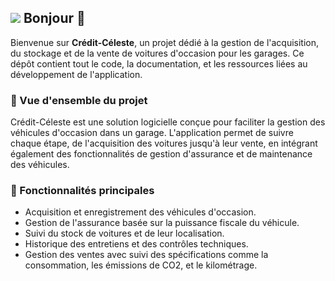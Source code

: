![](https://user-images.githubusercontent.com/18350557/176309783-0785949b-9127-417c-8b55-ab5a4333674e.gif) Bonjour 👋
---

Bienvenue sur **Crédit-Céleste**, un projet dédié à la gestion de l'acquisition, du stockage et de la vente de voitures d'occasion pour les garages. Ce dépôt contient tout le code, la documentation, et les ressources liées au développement de l'application.

### 🌟 Vue d'ensemble du projet

Crédit-Céleste est une solution logicielle conçue pour faciliter la gestion des véhicules d'occasion dans un garage. L'application permet de suivre chaque étape, de l'acquisition des voitures jusqu'à leur vente, en intégrant également des fonctionnalités de gestion d'assurance et de maintenance des véhicules.

### 🚀 Fonctionnalités principales

- Acquisition et enregistrement des véhicules d'occasion.
- Gestion de l'assurance basée sur la puissance fiscale du véhicule.
- Suivi du stock de voitures et de leur localisation.
- Historique des entretiens et des contrôles techniques.
- Gestion des ventes avec suivi des spécifications comme la consommation, les émissions de CO2, et le kilométrage.
